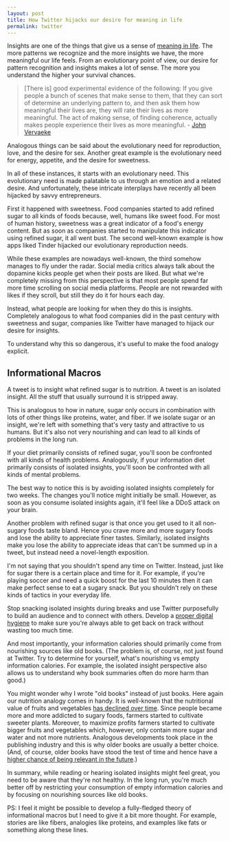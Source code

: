 ```yaml
---
layout: post
title: How Twitter hijacks our desire for meaning in life
permalink: twitter
---
```



Insights are one of the things that give us a sense of [meaning in life](https://awakeningfromthemeaningcrisis.com/meaning). The more patterns we recognize and the more insights we have, the more meaningful our life feels. From an evolutionary point of view, our desire for pattern recognition and insights makes a lot of sense. The more you understand the higher your survival chances. 

> [There is] good experimental evidence of the following: If you give people a bunch of scenes that make sense to them, that they can sort of determine an underlying pattern to, and then ask them how meaningful their lives are, they will rate their lives as more meaningful. The act of making sense, of finding coherence, actually makes people experience their lives as more meaningful. - [John Vervaeke](https://awakeningfromthemeaningcrisis.com/episodes/11)

Analogous things can be said about the evolutionary need for reproduction, love, and the desire for sex. Another great example is the evolutionary need for energy, appetite, and the desire for sweetness. 

In all of these instances, it starts with an evolutionary need. This evolutionary need is made palatable to us through an emotion and a related desire.  And unfortunately, these intricate interplays have recently all been hijacked by savvy entrepreneurs.  

First it happened with sweetness. Food companies started to add refined sugar to all kinds of foods because, well, humans like sweet food. For most of human history, sweetness was a great indicator of a food's energy content. But as soon as companies started to manipulate this indicator using refined sugar, it all went bust. The second well-known example is how apps liked Tinder hijacked our evolutionary reproduction needs. 

While these examples are nowadays well-known, the third somehow manages to fly under the radar. Social media critics always talk about the dopamine kicks people get when their posts are liked. But what we're completely missing from this perspective is that most people spend far more time scrolling on social media platforms. People are not rewarded with likes if they scroll, but still they do it for hours each day.

Instead, what people are looking for when they do this is insights. Completely analogous to what food companies did in the past century with sweetness and sugar, companies like Twitter have managed to hijack our desire for insights. 

To understand why this so dangerous, it's useful to make the food analogy explicit. 

## Informational Macros

A tweet is to insight what refined sugar is to nutrition. A tweet is an isolated insight. All the stuff that usually surround it is stripped away.   

This is analogous to how in nature, sugar only occurs in combination with lots of other things like proteins, water, and fiber. If we isolate sugar or an insight, we're left with something that's very tasty and attractive to us humans. But it's also not very nourishing and can lead to all kinds of problems in the long run. 

If your diet primarily consists of refined sugar, you'll soon be confronted with all kinds of health problems. Analogously, if your information diet primarily consists of isolated insights, you'll soon be confronted with all kinds of mental problems. 

The best way to notice this is by avoiding isolated insights completely for two weeks. The changes you'll notice might initially be small. However, as soon as you consume isolated insights again, it'll feel like a DDoS attack on your brain.

Another problem with refined sugar is that once you get used to it all non-sugary foods taste bland. Hence you crave more and more sugary foods and lose the ability to appreciate finer tastes. Similarly, isolated insights make you lose the ability to appreciate ideas that can't be summed up in a tweet, but instead need a novel-length exposition.

I'm not saying that you shouldn't spend any time on Twitter. Instead, just like for sugar there is a certain place and time for it. For example, if you're playing soccer and need a quick boost for the last 10 minutes then it can make perfect sense to eat a sugary snack. But you shouldn't rely on these kinds of tactics in your everyday life. 

Stop snacking isolated insights during breaks and use Twitter purposefully to build an audience and to connect with others. Develop a [proper digital hygiene](/broken-window) to make sure you're always able to get back on track without wasting too much time.

And most importantly, your information calories should primarily come from nourishing sources like old books. (The problem is, of course, not just found at Twitter. Try to determine for yourself, what's nourishing vs empty information calories. For example, the isolated insight perspective also allows us to understand why book summaries often do more harm than good.)

You might wonder why I wrote "old books" instead of just books. Here again our nutrition analogy comes in handy. It is well-known that the nutritional value of fruits and vegetables [has declined over time](https://www.nytimes.com/2015/09/15/science/a-decline-in-the-nutritional-value-of-crops.html). Since people became more and more addicted to sugary foods, farmers started to cultivate sweeter plants. Moreover, to maximize profits farmers started to cultivate bigger fruits and vegetables which, however, only contain more sugar and water and not more nutrients. Analogous developments took place in the publishing industry and this is why older books are usually a better choice. (And, of course, older books have stood the test of time and hence have a [higher chance of being relevant in the future](https://en.wikipedia.org/wiki/Lindy_effect).)

In summary, while reading or hearing isolated insights might feel great, you need to be aware that they're not healthy. In the long run, you're much better off by restricting your consumption of empty information calories and by focusing on nourishing sources like old books. 

PS: I feel it might be possible to develop a fully-fledged theory of informational macros but I need to give it a bit more thought. For example, stories are like fibers, analogies like proteins, and examples like fats or something along these lines.
